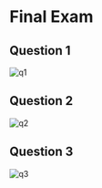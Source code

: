 # Final Exam 

## Question 1 
![q1](q1.1.png)

## Question 2 
![q2](q2.1.png)

## Question 3 
![q3](q3.1.png)